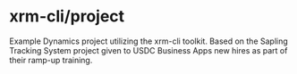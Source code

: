 # xrm-cli/project

Example Dynamics project utilizing the xrm-cli toolkit. Based on the Sapling Tracking System project given to USDC Business Apps new hires as part of their ramp-up training.